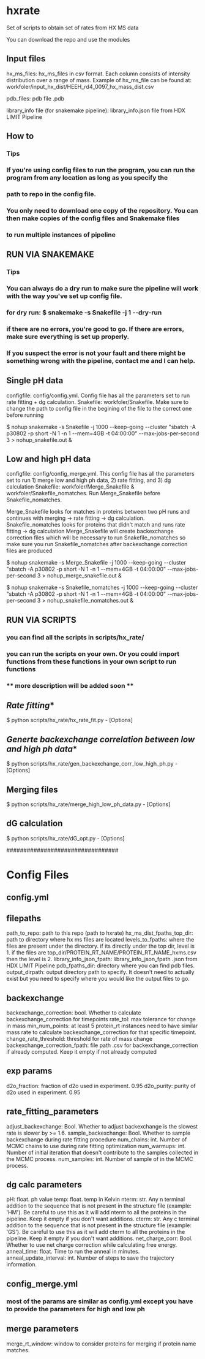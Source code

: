 # **hxrate**

Set of scripts to obtain set of rates from HX MS data

You can download the repo and use the modules


## **Input files**
hx_ms_files: hx_ms_files in csv format. Each column consists of intensity distribution over a range of mass.
Example of hx_ms_file can be found at: workfoler/input_hx_dist/HEEH_rd4_0097_hx_mass_dist.csv

pdb_files: pdb file .pdb

library_info file (for snakemake pipeline): library_info.json file from HDX LIMIT Pipeline

## **How to**

### **Tips**
### If you're using config files to run the program, you can run the program from any location as long as you specify the
### path to repo in the config file.

### You only need to download one copy of the repository. You can then make copies of the config files and Snakemake files
### to run multiple instances of pipeline


## **RUN VIA SNAKEMAKE**

### **Tips**
### You can always do a dry run to make sure the pipeline will work with the way you've set up config file.
### for dry run: $ snakemake -s Snakefile -j 1 --dry-run
### if there are no errors, you're good to go. If there are errors, make sure everything is set up properly.
### If you suspect the error is not your fault and there might be something wrong with the pipeline, contact me and I can help.


## **Single pH data**

configfile: config/config.yml. Config file has all the parameters set to run rate fitting + dg calculation.
Snakefile: workfoler/Snakefile. Make sure to change the path to config file in the begining of the file to the correct one before running


$ nohup snakemake -s Snakefile -j 1000 --keep-going --cluster "sbatch -A p30802 -p short -N 1 -n 1 --mem=4GB -t 04:00:00" --max-jobs-per-second 3 > nohup_snakefile.out &


## **Low and high pH data**

configfile: config/config_merge.yml. This config file has all the parameters set to run 1) merge low and high ph data, 2) rate fitting, and 3) dg calculation
Snakefile: workfoler/Merge_Snakefile & workfoler/Snakefile_nomatches. Run Merge_Snakefile before Snakefile_nomatches.

Merge_Snakefile looks for matches in proteins between two pH runs and continues with merging -> rate fitting -> dg calculation.
Snakefile_nomatches looks for proteins that didn't match and runs rate fitting -> dg calculation
Merge_Snakefile will create backexchange correction files which will be necessary to run Snakefile_nomatches so make sure you run Snakefile_nomatches after backexchange correction files are produced


$ nohup snakemake -s Merge_Snakefile -j 1000 --keep-going --cluster "sbatch -A p30802 -p short -N 1 -n 1 --mem=4GB -t 04:00:00" --max-jobs-per-second 3 > nohup_merge_snakefile.out &

$ nohup snakemake -s Snakefile_nomatches -j 1000 --keep-going --cluster "sbatch -A p30802 -p short -N 1 -n 1 --mem=4GB -t 04:00:00" --max-jobs-per-second 3 > nohup_snakefile_nomatches.out &


## **RUN VIA SCRIPTS**

### you can find all the scripts in scripts/hx_rate/
### you can run the scripts on your own. Or you could import functions from these functions in your own script to run functions

### ** more description will be added soon **


## *Rate fitting**
$ python scripts/hx_rate/hx_rate_fit.py - [Options]

## *Generte backexchange correlation between low and high ph data**
$ python scripts/hx_rate/gen_backexchange_corr_low_high_ph.py - [Options]

## **Merging files**
$ python scripts/hx_rate/merge_high_low_ph_data.py - [Options]

## **dG calculation**
$ python scripts/hx_rate/dG_opt.py - [Options]


#################################

# **Config Files**

## **config.yml**

## filepaths
path_to_repo: path to this repo (path to hxrate)
hx_ms_dist_fpaths_top_dir: path to directory where hx ms files are located
levels_to_fpaths: where the files are present under the directory. if its directly under the top dir, level is 1. if the files are top_dir/PROTEIN_RT_NAME/PROTEIN_RT_NAME_hxms.csv then the level is 2.
library_info_json_fpath: library_info_json_fpath .json from HDX LIMIT Pipeline
pdb_fpaths_dir: directory where you can find pdb files.
output_dirpath: output directory path to specify. It doesn't need to actually exist but you need to specify where you would like the output files to go.

## backexchange
backexchange_correction: bool. Whether to calculate backexchange_correction for timepoints
rate_tol: max tolerance for change in mass
min_num_points: at least 5 protein_rt instances need to have similar mass rate to calculate backexchange_correction for that specific timepoint.
change_rate_threshold: threshold for rate of mass change
backexchange_correction_fpath: file path .csv for backexchange_correction if already computed. Keep it empty if not already computed

## exp params
d2o_fraction: fraction of d2o used in experiment. 0.95
d2o_purity: purity of d2o used in experiment. 0.95

## rate_fitting_parameters
adjust_backexchange: Bool. Whether to adjust backexchange is the slowest rate is slower by >= 1.6.
sample_backexchange: Bool. Whether to sample backexchange during rate fitting procedure
num_chains: int. Number of MCMC chains to use during rate fitting optimization
num_warmups: int. Number of initial iteration that doesn't contribute to the samples collected in the MCMC process.
num_samples: int. Number of sample of in the MCMC process.

## dg calc parameters
pH: float. ph value
temp: float. temp in Kelvin
nterm: str. Any n terminal addition to the sequence that is not present in the structure file (example: 'HM'). Be careful to use this as it will add nterm to all the proteins in the pipeline. Keep it empty if you don't want additions.
cterm: str. Any c terminal addition to the sequence that is not present in the structure file (example: 'GS'). Be careful to use this as it will add cterm to all the proteins in the pipeline. Keep it empty if you don't want additions.
net_charge_corr: Bool. Whether to use net charge correction while calculating free energy.
anneal_time: float. Time to run the anneal in minutes.
anneal_update_interval: int. Number of steps to save the trajectory information.


## **config_merge.yml**

### **most of the params are similar as config.yml except you have to provide the parameters for high and low ph**

## merge parameters
merge_rt_window: window to consider proteins for merging if protein name matches.
